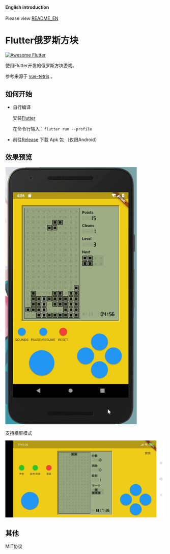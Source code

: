 #### English introduction

Please view [README_EN](https://github.com/boyan01/flutter-tetris/blob/master/README_EN.md)

# Flutter俄罗斯方块
<a href="https://github.com/Solido/awesome-flutter">
   <img alt="Awesome Flutter" src="https://img.shields.io/badge/Awesome-Flutter-blue.svg?longCache=true&style=flat-square" />
</a>

使用Flutter开发的俄罗斯方块游戏。

参考来源于 [vue-tetris](https://github.com/Binaryify/vue-tetris) 。

## 如何开始

* 自行编译

  安装[Flutter](https://flutter.io/docs/get-started/install)

  在命令行输入：`flutter run --profile`

* 前往[Release](https://github.com/boyan01/flutter-tetris/releases) 下载 Apk 包 （仅限Android）

## 效果预览

![效果预览](./_preview/game_gif.gif)

支持横屏模式

![横屏](./_preview/screen_land.jpg)


## 其他

MIT协议
